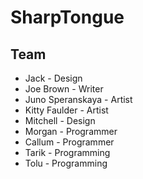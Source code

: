 # SharpTongue

## Team

<!-- - Aneirin Crawford - Design -->
- Jack - Design
- Joe Brown - Writer
- Juno Speranskaya - Artist
- Kitty Faulder - Artist
- Mitchell - Design
- Morgan - Programmer
- Callum - Programmer
- Tarik - Programming
- Tolu - Programming